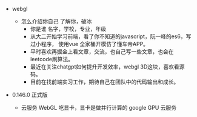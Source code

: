- webgl
    - 怎么介绍你自己
        了解你，破冰 
        - 你是谁 名字，学校，专业，年级
        - 从大二开始学习前端，看了你不知道的javascript，阮一峰的es6，写过小程序，
            使用vue 全家桶开模仿了懂车帝APP。
        - 平时喜欢再掘金上看文章，交流，也自己写一些文章，也会在leetcode刷算法。
        - 最近在关注chatgpt如何提升开发效率，webgl 3D这块，喜欢看源码。
        - 目前在找前端实习工作，期待自己在团队中的代码输出和成长。

- 0.146.0
    正式版
    - 云服务
        WebGL 吃显卡，显卡是做并行计算的
        google GPU 云服务

